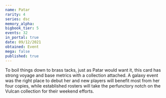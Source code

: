 ```yaml
---
name: Patar
rarity: 4
series: dsc
memory_alpha:
bigbook_tier: 5
events: 32
in_portal: true
date: 09/12/2021
obtained: Event
mega: false
published: true
---
```


To boil things down to brass tacks, just as Patar would want it, this card has strong voyage and base metrics with a collection attached. A galaxy event was the right place to debut her and new players will benefit most from her four copies, while established rosters will take the perfunctory notch on the Vulcan collection for their weekend efforts.
